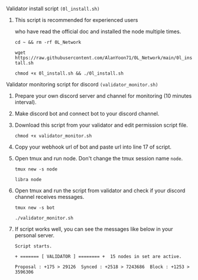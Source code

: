 Validator install script `(0l_install.sh)`

1. This script is recommended for experienced users

   who have read the official doc and installed the node multiple times.

   `cd ~ && rm -rf 0L_Network`

   `wget https://raw.githubusercontent.com/AlanYoon71/0L_Network/main/0l_install.sh`

   `chmod +x 0l_install.sh && ./0l_install.sh`

Validator monitoring script for discord `(validator_monitor.sh)`

1. Prepare your own discord server and channel for monitoring (10 minutes interval).
2. Make discord bot and connect bot to your discord channel.
3. Download this script from your validator and edit permission script file.

   `chmod +x validator_monitor.sh`
4. Copy your webhook url of bot and paste url into line 17 of script.
5. Open tmux and run node. Don't change the tmux session name `node`.

   `tmux new -s node`

   `libra node`
6. Open tmux and run the script from validator and check if your discord channel receives messages.

   `tmux new -s bot`

   `./validator_monitor.sh`
7. If script works well, you can see the messages like below in your personal server.

   `Script starts.`

   `+ ======= [ VALIDATOR ] ======== +  15 nodes in set are active.`

   `Proposal : +175 > 29126  Synced : +2518 > 7243686  Block : +1253 > 3596306`
